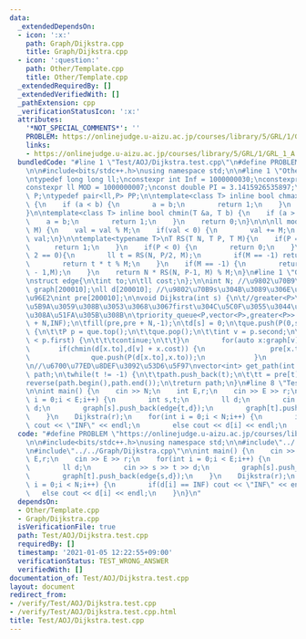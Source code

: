 ```yaml
---
data:
  _extendedDependsOn:
  - icon: ':x:'
    path: Graph/Dijkstra.cpp
    title: Graph/Dijkstra.cpp
  - icon: ':question:'
    path: Other/Template.cpp
    title: Other/Template.cpp
  _extendedRequiredBy: []
  _extendedVerifiedWith: []
  _pathExtension: cpp
  _verificationStatusIcon: ':x:'
  attributes:
    '*NOT_SPECIAL_COMMENTS*': ''
    PROBLEM: https://onlinejudge.u-aizu.ac.jp/courses/library/5/GRL/1/GRL_1_A
    links:
    - https://onlinejudge.u-aizu.ac.jp/courses/library/5/GRL/1/GRL_1_A
  bundledCode: "#line 1 \"Test/AOJ/Dijkstra.test.cpp\"\n#define PROBLEM \"https://onlinejudge.u-aizu.ac.jp/courses/library/5/GRL/1/GRL_1_A\"\
    \n\n#include<bits/stdc++.h>\nusing namespace std;\n\n#line 1 \"Other/Template.cpp\"\
    \ntypedef long long ll;\nconstexpr int Inf = 1000000030;\nconstexpr ll INF= 2000000000000000000;\n\
    constexpr ll MOD = 1000000007;\nconst double PI = 3.1415926535897;\ntypedef pair<ll,ll>\
    \ P;\ntypedef pair<ll,P> PP;\n\ntemplate<class T> inline bool chmax(T &a, T b)\
    \ {\n    if (a < b) {\n        a = b;\n        return 1;\n    }\n    return 0;\n\
    }\n\ntemplate<class T> inline bool chmin(T &a, T b) {\n    if (a > b) {\n    \
    \    a = b;\n        return 1;\n    }\n    return 0;\n}\n\n\nll mod(ll val, ll\
    \ M) {\n    val = val % M;\n    if(val < 0) {\n        val += M;\n    }\n    return\
    \ val;\n}\n\ntemplate<typename T>\nT RS(T N, T P, T M){\n    if(P == 0) {\n  \
    \      return 1;\n    }\n    if(P < 0) {\n        return 0;\n    }\n    if(P %\
    \ 2 == 0){\n        ll t = RS(N, P/2, M);\n        if(M == -1) return t * t;\n\
    \        return t * t % M;\n    }\n    if(M == -1) {\n        return N * RS(N,P\
    \ - 1,M);\n    }\n    return N * RS(N, P-1, M) % M;\n}\n#line 1 \"Graph/Dijkstra.cpp\"\
    \nstruct edge{\n\tint to;\n\tll cost;\n};\n\nint N; //\u9802\u70B9\u6570\nvector<edge>\
    \ graph[200010];\nll d[200010]; //\u9802\u70B9s\u304B\u3089\u306E\u6700\u77ED\u8DDD\
    \u96E2\nint pre[200010];\n\nvoid Dijkstra(int s) {\n\t//greater<P>\u3092\u6307\
    \u5B9A\u3059\u308B\u3053\u3068\u3067first\u304C\u5C0F\u3055\u3044\u9806\u306B\u53D6\
    \u308A\u51FA\u305B\u308B\n\tpriority_queue<P,vector<P>,greater<P>> que;\n\tfill(d,d\
    \ + N,INF);\n\tfill(pre,pre + N,-1);\n\td[s] = 0;\n\tque.push(P(0,s));\n\n\twhile(!que.empty())\
    \ {\n\t\tP p = que.top();\n\t\tque.pop();\n\t\tint v = p.second;\n\t\tif(d[v]\
    \ < p.first) {\n\t\t\tcontinue;\n\t\t}\n        for(auto x:graph[v]) {\n     \
    \       if(chmin(d[x.to],d[v] + x.cost)) {\n                pre[x.to] = v;\n \
    \               que.push(P(d[x.to],x.to));\n            }\n        }\n\t}\n}\n\
    \n//\u6700\u77ED\u8DEF\u3092\u53D6\u5F97\nvector<int> get_path(int t) {\n\tvector<int>\
    \ path;\n\twhile(t != -1) {\n\t\tpath.push_back(t);\n\t\tt = pre[t];\n\t}\n\t\
    reverse(path.begin(),path.end());\n\treturn path;\n}\n#line 8 \"Test/AOJ/Dijkstra.test.cpp\"\
    \n\nint main() {\n    cin >> N;\n    int E,r;\n    cin >> E >> r;\n    for(int\
    \ i = 0;i < E;i++) {\n        int s,t;\n        ll d;\n        cin >> s >> t >>\
    \ d;\n        graph[s].push_back(edge{t,d});\n        graph[t].push_back(edge{s,d});\n\
    \    }\n    Dijkstra(r);\n    for(int i = 0;i < N;i++) {\n        if(d[i] == INF)\
    \ cout << \"INF\" << endl;\n        else cout << d[i] << endl;\n    }\n}\n"
  code: "#define PROBLEM \"https://onlinejudge.u-aizu.ac.jp/courses/library/5/GRL/1/GRL_1_A\"\
    \n\n#include<bits/stdc++.h>\nusing namespace std;\n\n#include\"../../Other/Template.cpp\"\
    \n#include\"../../Graph/Dijkstra.cpp\"\n\nint main() {\n    cin >> N;\n    int\
    \ E,r;\n    cin >> E >> r;\n    for(int i = 0;i < E;i++) {\n        int s,t;\n\
    \        ll d;\n        cin >> s >> t >> d;\n        graph[s].push_back(edge{t,d});\n\
    \        graph[t].push_back(edge{s,d});\n    }\n    Dijkstra(r);\n    for(int\
    \ i = 0;i < N;i++) {\n        if(d[i] == INF) cout << \"INF\" << endl;\n     \
    \   else cout << d[i] << endl;\n    }\n}\n"
  dependsOn:
  - Other/Template.cpp
  - Graph/Dijkstra.cpp
  isVerificationFile: true
  path: Test/AOJ/Dijkstra.test.cpp
  requiredBy: []
  timestamp: '2021-01-05 12:22:55+09:00'
  verificationStatus: TEST_WRONG_ANSWER
  verifiedWith: []
documentation_of: Test/AOJ/Dijkstra.test.cpp
layout: document
redirect_from:
- /verify/Test/AOJ/Dijkstra.test.cpp
- /verify/Test/AOJ/Dijkstra.test.cpp.html
title: Test/AOJ/Dijkstra.test.cpp
---
```


